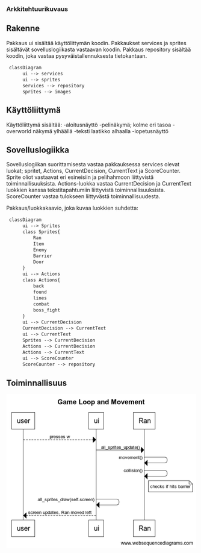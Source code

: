 ### Arkkitehtuurikuvaus

## Rakenne
Pakkaus ui sisältää käyttölittymän koodin. Pakkaukset services ja sprites sisältävät sovelluslogiikasta vastaavan koodin. Pakkaus repository sisältää koodin, joka vastaa pysyväistallennuksesta tietokantaan.

```mermaid
 classDiagram
      ui --> services
      ui --> sprites
      services --> repository
      sprites --> images
```

## Käyttöliittymä
Käyttöliittymä sisältää:
 -aloitusnäyttö
 -pelinäkymä; kolme eri tasoa
  -overworld näkymä ylhäällä
  -teksti laatikko alhaalla
 -lopetusnäyttö
 
 ## Sovelluslogiikka
Sovelluslogiikan suorittamisesta vastaa pakkauksessa services olevat luokat; spritet, Actions, CurrentDecision, CurrentText ja ScoreCounter.
Sprite oliot vastaavat eri esineisiin ja pelihahmoon liittyvistä toiminnallisuuksista. Actions-luokka vastaa CurrentDecision ja CurrentText luokkien kanssa tekstitapahtumiin liittyvistä toiminnallisuuksista. ScoreCounter vastaa tulokseen liittyvästä toiminnallisuudesta.

 Pakkaus/luokkakaavio, joka kuvaa luokkien suhdetta:
```mermaid
 classDiagram
      ui --> Sprites
      class Sprites{
          Ran
          Item
          Enemy
          Barrier
          Door
      }
      ui --> Actions
      class Actions{
          back
          found
          lines
          combat
          boss_fight
      }
      ui --> CurrentDecision
      CurrentDecision --> CurrentText
      ui --> CurrentText
      Sprites --> CurrentDecision
      Actions --> CurrentDecision
      Actions --> CurrentText
      ui --> ScoreCounter
      ScoreCounter --> repository
```

## Toiminnallisuus
![game loop and movement](https://github.com/emlyy/ot-harjoitustyo/blob/master/dokumentaatio/kuvat/Game%20Loop%20and%20Movement.png)
